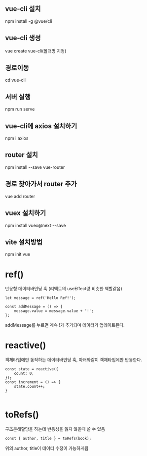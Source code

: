## vue-cli 설치

npm install -g @vue/cli

## vue-cli 생성

vue create vue-cli(폴더명 지정)

## 경로이동

cd vue-cil

## 서버 실행

npm run serve

## vue-cli에 axios 설치하기

npm i axios

## router 설치

npm install --save vue-router

## 경로 찾아가서 router 추가

vue add router

## vuex 설치하기

npm install vuex@next --save

## vite 설치방법

npm init vue

# ref()
반응형 데이터바인딩 훅 (리액트의 useEffect랑 비슷한 역할같음)
```
let message = ref('Hello Ref!');

const addMessage = () => {
    message.value = message.value + '!';
};
```
addMessage를 누르면 계속 !가 추가되며 데이터가 업데이트된다.

# reactive()
객체타입에만 동작하는 데이터바인딩 훅, 아래와같이 객체타입에만 반응한다.
```
const state = reactive({
    count: 0,
});
const increment = () => {
    state.count++;
}
    
```

# toRefs()
구조분해할당을 하는데 반응성을 잃지 않을때 쓸 수 있음
```
const { author, title } = toRefs(book);
```
위의 author, title이 데이터 수정이 가능하게됨
